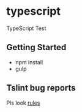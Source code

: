 # typescript
TypeScript Test

## Getting Started
* npm install
* gulp

## Tslint bug reports
Pls look [rules](https://github.com/Microsoft/tslint-microsoft-contrib/blob/master/README.md)
